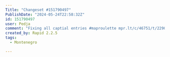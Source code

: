 ```yaml
---
Title: "Changeset #151790497"
PublishDate: "2024-05-24T22:58:32Z"
id: 151790497
user: Pedja
comment: "Fixing all captial entries #maproulette mpr.lt/c/46751/t/229021154"
created_by: Rapid 2.2.5
tags:
  - Montenegro

---
```

